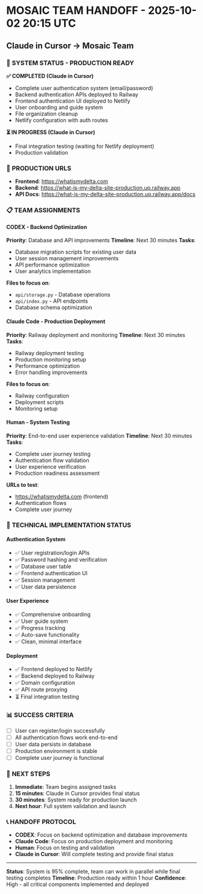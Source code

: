 # MOSAIC TEAM HANDOFF - 2025-10-02 20:15 UTC
## Claude in Cursor → Mosaic Team

### 🎯 **SYSTEM STATUS - PRODUCTION READY**

**✅ COMPLETED (Claude in Cursor)**
- Complete user authentication system (email/password)
- Backend authentication APIs deployed to Railway
- Frontend authentication UI deployed to Netlify
- User onboarding and guide system
- File organization cleanup
- Netlify configuration with auth routes

**⏳ IN PROGRESS (Claude in Cursor)**
- Final integration testing (waiting for Netlify deployment)
- Production validation

### 🚀 **PRODUCTION URLS**
- **Frontend**: https://whatismydelta.com
- **Backend**: https://what-is-my-delta-site-production.up.railway.app
- **API Docs**: https://what-is-my-delta-site-production.up.railway.app/docs

### 📋 **TEAM ASSIGNMENTS**

#### **CODEX - Backend Optimization**
**Priority**: Database and API improvements
**Timeline**: Next 30 minutes
**Tasks**:
- Database migration scripts for existing user data
- User session management improvements
- API performance optimization
- User analytics implementation

**Files to focus on**:
- `api/storage.py` - Database operations
- `api/index.py` - API endpoints
- Database schema optimization

#### **Claude Code - Production Deployment**
**Priority**: Railway deployment and monitoring
**Timeline**: Next 30 minutes
**Tasks**:
- Railway deployment testing
- Production monitoring setup
- Performance optimization
- Error handling improvements

**Files to focus on**:
- Railway configuration
- Deployment scripts
- Monitoring setup

#### **Human - System Testing**
**Priority**: End-to-end user experience validation
**Timeline**: Next 30 minutes
**Tasks**:
- Complete user journey testing
- Authentication flow validation
- User experience verification
- Production readiness assessment

**URLs to test**:
- https://whatismydelta.com (frontend)
- Authentication flows
- Complete user journey

### 🔧 **TECHNICAL IMPLEMENTATION STATUS**

#### **Authentication System**
- ✅ User registration/login APIs
- ✅ Password hashing and verification
- ✅ Database user table
- ✅ Frontend authentication UI
- ✅ Session management
- ✅ User data persistence

#### **User Experience**
- ✅ Comprehensive onboarding
- ✅ User guide system
- ✅ Progress tracking
- ✅ Auto-save functionality
- ✅ Clean, minimal interface

#### **Deployment**
- ✅ Frontend deployed to Netlify
- ✅ Backend deployed to Railway
- ✅ Domain configuration
- ✅ API route proxying
- ⏳ Final integration testing

### 📊 **SUCCESS CRITERIA**
- [ ] User can register/login successfully
- [ ] All authentication flows work end-to-end
- [ ] User data persists in database
- [ ] Production environment is stable
- [ ] Complete user journey is functional

### 🎯 **NEXT STEPS**
1. **Immediate**: Team begins assigned tasks
2. **15 minutes**: Claude in Cursor provides final status
3. **30 minutes**: System ready for production launch
4. **Next hour**: Full system validation and launch

### 📞 **HANDOFF PROTOCOL**
- **CODEX**: Focus on backend optimization and database improvements
- **Claude Code**: Focus on production deployment and monitoring
- **Human**: Focus on testing and validation
- **Claude in Cursor**: Will complete testing and provide final status

---
**Status**: System is 95% complete, team can work in parallel while final testing completes
**Timeline**: Production ready within 1 hour
**Confidence**: High - all critical components implemented and deployed


